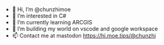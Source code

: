 - 👋 Hi, I’m @chunzhimoe
- 👀 I’m interested in C#
- 🌱 I’m currently learning ARCGIS
- 💞️ I’m building my world on vscode and google workspace
- 📫 Contact  me  at mastodon https://hi.moe.tips/@chunzhi

<!---
chunzhimoe/chunzhimoe is a ✨ special ✨ repository because its `README.md` (this file) appears on your GitHub profile.
You can click the Preview link to take a look at your changes.
--->

